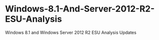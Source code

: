 # Windows-8.1-And-Server-2012-R2-ESU-Analysis
Windows 8.1 and Windows Server 2012 R2 ESU Analysis Updates
